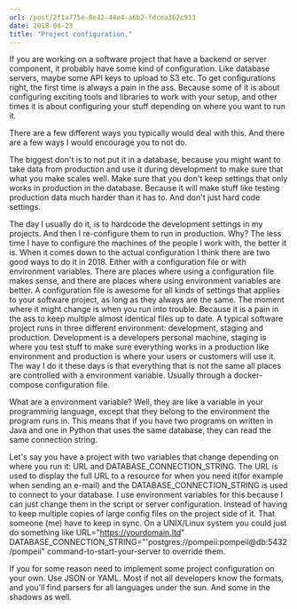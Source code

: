 ```yaml
---
url: /post/2f1a775e-0e42-44e4-a6b2-fdcea362c913
date: 2018-04-23
title: "Project configuration."
---
```




If you are working on a software project that have a backend or server component, it probably have some kind of configuration. Like database servers, maybe some API keys to upload to S3 etc. To get configurations right, the first time is always a pain in the ass. Because some of it is about configuring exciting tools and libraries to work with your setup, and other times it is about configuring your stuff depending on where you want to run it. 



There are a few different ways you typically would deal with this. And there are a few ways I would encourage you to not do. 



The biggest don't is to not put it in a database, because you might want to take data from production and use it during development to make sure that what you make scales well. Make sure that you don't keep settings that only works in production in the database. Because it will make stuff like testing production data much harder than it has to. And don't just hard code settings.



The day I usually do it, is to hardcode the development settings in my projects. And then I re-configure them to run in production. Why? The less time I have to configure the machines of the people I work with, the better it is. When it comes down to the actual configuration I think there are two good ways to do it in 2018. Either with a configuration file or with environment variables. There are places where using a configuration file makes sense, and there are places where using environment variables are better. A configuration file is awesome for all kinds of settings that applies to your software project, as long as they always are the same. The moment where it might change is when you run into trouble. Because it is a pain in the ass to keep multiple almost identical files up to date. A typical software project runs in three different environment: development, staging and production. Development is a developers personal machine, staging is where you test stuff to make sure everything works in a production like environment and production is where your users or customers will use it. The way I do it these days is that everything that is not the same all places are controlled with a environment variable. Usually through a docker-compose configuration file. 



What are a environment variable? Well, they are like a variable in your programming language, except that they belong to the environment the program runs in. This means that if you have two programs on written in Java and one in Python that uses the same database, they can read the same connection string. 



Let's say you have a project with two variables that change depending on where you run it: URL and DATABASE_CONNECTION_STRING. The URL is used to display the full URL to a resource for when you need it(for example when sending an e-mail) and the DATABASE_CONNECTION_STRING is used to connect to your database. I use environment variables for this because I can just change them in the script or server configuration. Instead of having to keep multiple copies of large config files on the project side of it. That someone (me) have to keep in sync. On a UNIX/Linux system you could just do something like URL="https://yourdomain.ltd" DATABASE_CONNECTION_STRING="'postgres://pompeii:pompeii@db:5432/pompeii" command-to-start-your-server to override them.  



If you for some reason need to implement some project configuration on your own. Use JSON or YAML. Most if not all developers know the formats, and you'll find parsers for all languages under the sun. And some in the shadows as well. 
